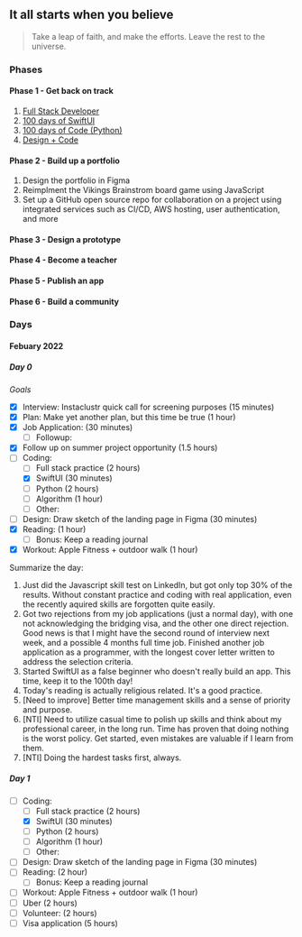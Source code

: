 ## It all starts when you believe

> Take a leap of faith, and make the efforts. Leave the rest to the universe.

### Phases

#### Phase 1 - Get back on track

1. [Full Stack Developer](https://www.fullstackopen.com/en/)
2. [100 days of SwiftUI](https://www.hackingwithswift.com/100/swiftui)
3. [100 days of Code (Python)](https://www.udemy.com/course/100-days-of-code/)
4. [Design + Code](https://www.designcode.io/)

#### Phase 2 - Build up a portfolio

1. Design the portfolio in Figma
2. Reimplment the Vikings Brainstrom board game using JavaScript
3. Set up a GitHub open source repo for collaboration on a project using integrated services such as CI/CD, AWS hosting, user authentication, and more

#### Phase 3 - Design a prototype

#### Phase 4 - Become a teacher

#### Phase 5 - Publish an app

#### Phase 6 - Build a community

### Days

#### Febuary 2022

##### Day 0

_Goals_

- [x] Interview: Instaclustr quick call for screening purposes (15 minutes)
- [x] Plan: Make yet another plan, but this time be true (1 hour)
- [x] Job Application: (30 minutes)
  - [ ] Followup:
- [x] Follow up on summer project opportunity (1.5 hours)
- [ ] Coding:
  - [ ] Full stack practice (2 hours)
  - [x] SwiftUI (30 minutes)
  - [ ] Python (2 hours)
  - [ ] Algorithm (1 hour)
  - [ ] Other:
- [ ] Design: Draw sketch of the landing page in Figma (30 minutes)
- [x] Reading: (1 hour)
  - [ ] Bonus: Keep a reading journal
- [x] Workout: Apple Fitness + outdoor walk (1 hour)

Summarize the day:

1. Just did the Javascript skill test on LinkedIn, but got only top 30% of the results. Without constant practice and coding with real application, even the recently aquired skills are forgotten quite easily.
2. Got two rejections from my job applications (just a normal day), with one not acknowledging the bridging visa, and the other one direct rejection. Good news is that I might have the second round of interview next week, and a possible 4 months full time job. Finished another job application as a programmer, with the longest cover letter written to address the selection criteria.
3. Started SwiftUI as a false beginner who doesn't really build an app. This time, keep it to the 100th day!
4. Today's reading is actually religious related. It's a good practice.
5. [Need to improve] Better time management skills and a sense of priority and purpose.
6. [NTI] Need to utilize casual time to polish up skills and think about my professional career, in the long run. Time has proven that doing nothing is the worst policy. Get started, even mistakes are valuable if I learn from them.
7. [NTI] Doing the hardest tasks first, always.

##### Day 1

- [ ] Coding:
  - [ ] Full stack practice (2 hours)
  - [x] SwiftUI (30 minutes)
  - [ ] Python (2 hours)
  - [ ] Algorithm (1 hour)
  - [ ] Other:
- [ ] Design: Draw sketch of the landing page in Figma (30 minutes)
- [ ] Reading: (2 hour)
  - [ ] Bonus: Keep a reading journal
- [ ] Workout: Apple Fitness + outdoor walk (1 hour)
- [ ] Uber (2 hours)
- [ ] Volunteer: (2 hours)
- [ ] Visa application (5 hours)
